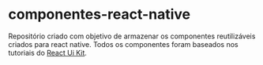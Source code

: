 # componentes-react-native
Repositório criado com objetivo de armazenar os componentes reutilizáveis criados para react native. 
Todos os componentes foram baseados nos tutoriais do [React Ui Kit](https://github.com/react-ui-kit).
